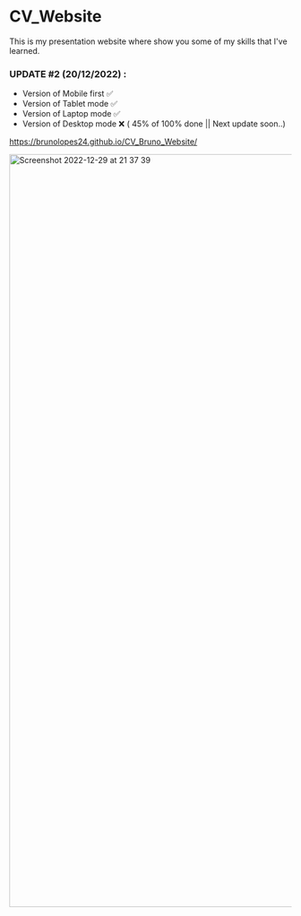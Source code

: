 # CV_Website
This is my presentation website where show you some of my skills that I've learned.

 ### UPDATE #2 (20/12/2022) :
  - Version of Mobile first ✅
  - Version of Tablet mode  ✅
  - Version of Laptop mode  ✅
  - Version of Desktop mode ❌ ( 45% of 100% done || Next update soon..)

  https://brunolopes24.github.io/CV_Bruno_Website/



<img width="1344" alt="Screenshot 2022-12-29 at 21 37 39" src="https://user-images.githubusercontent.com/117863700/210013482-447c4af3-2386-4200-a3f9-0c187131dd09.png">
